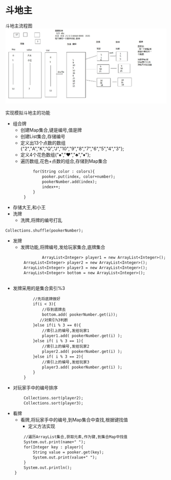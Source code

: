 # 斗地主

斗地主流程图
![](https://github.com/L-sang/value/blob/master/%E6%96%97%E5%9C%B0%E4%B8%BB%E5%8A%9F%E8%83%BD.JPG)

 实现模拟斗地主的功能 
* 组合牌
  * 创建Map集合,键是编号,值是牌
  * 创建List集合,存储编号
  * 定义出13个点数的数组{"2","A","K","Q","J","10","9","8","7","6","5","4","3"};
  * 定义4个花色数组{"♠","♥","♣","♦"};
  * 遍历数组,花色+点数的组合,存储到Map集合
```  for(String number : numbers){
			for(String color : colors){
				pooker.put(index, color+number);
				pookerNumber.add(index);
				index++;
			}
		}
```  
  * 存储大王,和小王
* 洗牌
  * 洗牌,将牌的编号打乱 
```
Collections.shuffle(pookerNumber);
```
* 发牌
  * 发牌功能,将牌编号,发给玩家集合,底牌集合
```ArrayList<Integer> player1 = new ArrayList<Integer>();
                ArrayList<Integer> player1 = new ArrayList<Integer>();
		ArrayList<Integer> player2 = new ArrayList<Integer>();
		ArrayList<Integer> player3 = new ArrayList<Integer>();
		ArrayList<Integer> bottom = new ArrayList<Integer>();
		
```
  * 发牌采用的是集合索引%3
```for(int i = 0 ; i < pookerNumber.size() ; i++){
			//先将底牌做好
			if(i < 3){
				//存到底牌去
				bottom.add( pookerNumber.get(i));
			   //对索引%3判断
			}else if(i % 3 == 0){
				//索引上的编号,发给玩家1
				player1.add( pookerNumber.get(i) );
			}else if( i % 3 == 1){
				//索引上的编号,发给玩家2
				player2.add( pookerNumber.get(i) );
			}else if( i % 3 == 2){
				//索引上的编号,发给玩家3
				player3.add( pookerNumber.get(i) );
			}
		}
```

  * 对玩家手中的编号排序
```Collections.sort(player1);
		Collections.sort(player2);
		Collections.sort(player3);
```		
* 看牌
  * 看牌,将玩家手中的编号,到Map集合中查找,根据键找值
    * 定义方法实现
```public static void look(String name,ArrayList<Integer> player,HashMap<Integer,String> pooker){
		//遍历ArrayList集合,获取元素,作为键,到集合Map中找值
		System.out.print(name+" ");
		for(Integer key : player){
			String value = pooker.get(key);
			System.out.print(value+" ");
		}
		System.out.println();
	}
 ```
